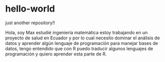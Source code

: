 # hello-world
just another repository!!

Hola, soy Max estudié ingeniería matemática estoy trabajando en un proyecto de salud en Ecuador y por lo cual necesito dominar el análisis de datos y aprender algún lenguaje de programación para manejar bases de datos, tengo entendido que con  R puedo traducir algunos lenguajes de programación  y quiero aprender esta parte de R.
